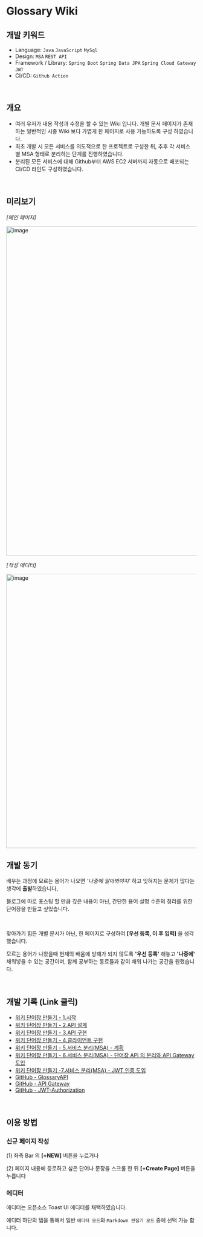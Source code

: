 # Glossary Wiki

## 개발 키워드
*	Language: `Java` `JavaScript` `MySql`
*	Design: `MSA` `REST API`
*	Framework / Library: `Spring Boot` `Spring Data JPA` `Spring Cloud Gateway` `JWT`
* CI/CD: `Github Action`

<br/>

## 개요
*	여러 유저가 내용 작성과 수정을 할 수 있는 Wiki 입니다. 개별 문서 페이지가 존재하는 일반적인 시중 Wiki 보다 가볍게 한 페이지로 사용 가능하도록 구성 하였습니다.
*	최초 개발 시 모든 서비스를 의도적으로 한 프로젝트로 구성한 뒤, 추후 각 서비스 별 MSA 형태로 분리하는 단계를 진행하였습니다.
*	분리된 모든 서비스에 대해 Github부터 AWS EC2 서버까지 자동으로 배포되는 CI/CD 라인도 구성하였습니다.


<br/>

## 미리보기

_[메인 페이지]_

<img width="871" alt="image" src="https://user-images.githubusercontent.com/86358502/167252789-3c5eafc8-4e66-4beb-849e-227066931aa8.png">

<br/>

_[작성 에디터]_

<img width="725" alt="image" src="https://user-images.githubusercontent.com/86358502/167253286-de0e779d-2a03-462a-ad1f-de202e8c456a.png">


<br/>

## 개발 동기
배우는 과정에 모르는 용어가 나오면 _'나중에 알아봐야지'_ 하고 잊혀지는 문제가 많다는 생각에 **출발**하였습니다,

블로그에 따로 포스팅 할 만큼 깊은 내용이 아닌, 간단한 용어 설명 수준의 정리를 위한 단어장을 만들고 싶었습니다.

<br/>

찾아가기 힘든 개별 문서가 아닌, 한 페이지로 구성하여 **[우선 등록, 이 후 입력]** 을 생각 했습니다.

모르는 용어가 나왔을때 현재의 배움에 방해가 되지 않도록 **'우선 등록'** 해놓고 **'나중에'** 채워넣을 수 있는 공간이며, 함께 공부하는 동료들과 같이 채워 나가는 공간을 원했습니다.

<br/>

## 개발 기록 (Link 클릭)
*	[위키 단어장 만들기 - 1.시작](https://deokhunkim.github.io/my%20project%20note/2022/04/30/%EC%9C%84%ED%82%A4-%EB%8B%A8%EC%96%B4%EC%9E%A5-%EB%A7%8C%EB%93%A4%EA%B8%B0-1.%EC%8B%9C%EC%9E%91.html)
*	[위키 단어장 만들기 - 2.API 설계](https://deokhunkim.github.io/my%20project%20note/2022/05/01/%EC%9C%84%ED%82%A4-%EB%8B%A8%EC%96%B4%EC%9E%A5-%EB%A7%8C%EB%93%A4%EA%B8%B0-2.API-%EC%84%A4%EA%B3%84.html)
*	[위키 단어장 만들기 - 3.API 구현](https://deokhunkim.github.io/my%20project%20note/2022/05/02/%EC%9C%84%ED%82%A4-%EB%8B%A8%EC%96%B4%EC%9E%A5-%EB%A7%8C%EB%93%A4%EA%B8%B0-3.API-%EA%B5%AC%ED%98%84.html)
*	[위키 단어장 만들기 - 4.클라이언트 구현](https://deokhunkim.github.io/my%20project%20note/2022/05/02/%EC%9C%84%ED%82%A4-%EB%8B%A8%EC%96%B4%EC%9E%A5-%EB%A7%8C%EB%93%A4%EA%B8%B0-4.%ED%81%B4%EB%9D%BC%EC%9D%B4%EC%96%B8%ED%8A%B8-%EA%B5%AC%ED%98%84.html)
*	[위키 단어장 만들기 - 5.서비스 분리(MSA) - 계획](https://deokhunkim.github.io/my%20project%20note/2022/05/03/%EC%9C%84%ED%82%A4-%EB%8B%A8%EC%96%B4%EC%9E%A5-%EB%A7%8C%EB%93%A4%EA%B8%B0-5.%EC%84%9C%EB%B9%84%EC%8A%A4-%EB%B6%84%EB%A6%AC(MSA)-%EA%B2%8C%ED%9A%8D.html)
*	[위키 단어장 만들기 - 6.서비스 분리(MSA) - 단어장 API 의 분리와 API Gateway 도입](https://deokhunkim.github.io/my%20project%20note/2022/05/04/%EC%9C%84%ED%82%A4-%EB%8B%A8%EC%96%B4%EC%9E%A5-%EB%A7%8C%EB%93%A4%EA%B8%B0-6.%EC%84%9C%EB%B9%84%EC%8A%A4-%EB%B6%84%EB%A6%AC(MSA)-%EB%8B%A8%EC%96%B4%EC%9E%A5-API-%EB%B6%84%EB%A6%AC%EC%99%80-API-Gateway-%EB%8F%84%EC%9E%85.html)
*	[위키 단어장 만들기 -7.서비스 분리(MSA) - JWT 인증 도입](https://deokhunkim.github.io/my%20project%20note/2022/05/06/%EC%9C%84%ED%82%A4-%EB%8B%A8%EC%96%B4%EC%9E%A5-%EB%A7%8C%EB%93%A4%EA%B8%B0-7.%EC%84%9C%EB%B9%84%EC%8A%A4-%EB%B6%84%EB%A6%AC(MSA)-JWT-%EC%9D%B8%EC%A6%9D-%EB%8F%84%EC%9E%85.html)
*	[GitHub - GlossaryAPI](https://github.com/DeokhunKim/GlossaryAPI)
*	[GitHub - API Gateway](https://github.com/DeokhunKim/KPP-Gateway)
*	[GitHub - JWT-Authorization](https://github.com/DeokhunKim/JWT-Authorization)


<br/>

## 이용 방법
### 신규 페이지 작성
(1) 좌측 Bar 의 **[+NEW]** 버튼을 누르거나

(2) 페이지 내용에 등로하고 싶은 단어나 문장을 스크롤 한 뒤 **[+Create Page]** 버튼을 누릅니다

### 에디터
에디터는 오픈소스 Toast UI 에디터를 채택하였습니다.

에디터 하단의 탭을 통해서 일반 `에디터 모드`와 `Markdown 편집기 모드` 중에 선택 가능 합니다.







